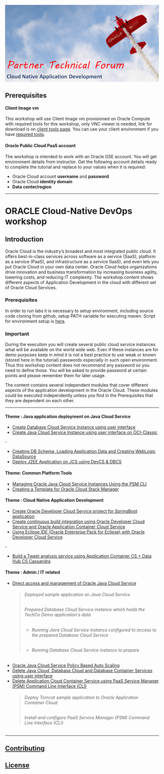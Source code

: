 ![](common/images/ptf.header.png)
## Prerequisites

#### Client Image vm

This workshop will use Client Image vm provisioned on Oracle Compute with required tools for this workshop, only VNC viewer is needed, link for download is on [client tools page](ClientTools.md). You can use your client environment if you have [required tools](ClientTools.md).

#### Oracle Public Cloud PaaS  account

The workshop is intended to work with an Oracle GSE account. You will get environment details from instructor. Get the following account details ready to complete the tutorial and replace to your values when it is required:

+ Oracle Cloud account **username** and **password**
+ Oracle Cloud **identity domain**
+ **Data center/region**

---
# ORACLE Cloud-Native DevOps workshop #

## Introduction ##

Oracle Cloud is the industry’s broadest and most integrated public cloud. It offers best-in-class services across software as a service (SaaS), platform as a service (PaaS), and infrastructure as a service (IaaS), and even lets you put Oracle Cloud in your own data center. Oracle Cloud helps organizations drive innovation and business transformation by increasing business agility, lowering costs, and reducing IT complexity. The workshop content shows different aspects of Application Development in the cloud with different set of Oracle Cloud Services.

### Prerequisites ###

In order to run labs it is necessary to setup environment, including source code cloning from github, setup PATH variable for executing maven. Script for environment setup is [here](EnvSetup.md). 

### Important ###

During the execution you will create several public cloud service instances what will be available on the world wide web. Even if these instances are for demo purposes keep in mind it is not a best practice to use weak or known (stored here in the tutorial) passwords especially in such open environment. Thus this workshop content does not recommend any password so you need to define those. You will be asked to provide password at certain points and please remember them for later usage.

The content contains several independent modules that cover different aspects of the application development in the Oracle Cloud. These modules could be executed independently unless you find in the Prerequisites that they are dependent on each other.

----

#### Theme : Java application deployment on Java Cloud Service ####

+ [Create Database Cloud Service Instance using user interface](dbcs-create/README.md)
+ [Create Java Cloud Service Instance using user interface on OCI-Classic](jcs-create/README.md)

<p>-</p>

+ [Creating DB Schema, Loading Application Data and Creating WebLogic DataSource](AppDataLoad-DevCS-DBCS/README.md)
+ [Deploy J2EE Application on JCS using DevCS & DBCS](AppDeploy-JCS-DevCS-DBCS/README.md)


#### Theme: Common Platform Tools  ####

+ [Managing Oracle Java Cloud Service Instances Using the PSM CLI](psm-jcs-mgmt/README.md)
+ [Creating a Template for Oracle Cloud Stack Manager](stack-template/dbcs/README.md)

#### Theme : Cloud Native Application Development ####

+ [Create Oracle Developer Cloud Service project for SpringBoot application](springboot-sample/create.devcs.project.md)
+ [Create continuous build integration using Oracle Developer Cloud Service and Oracle Application Container Cloud Service](springboot-sample/devcs.accs.ci.md)
+ [Using Eclipse IDE (Oracle Enterprise Pack for Eclipse) with Oracle Developer Cloud Service](oepe/setup.oepe.md)

<p>-</p>

+ [Build a Tweet analysis service using Application Container CS + Data Hub CS Cassandra](accs-dhcs-twitter/README.md)

#### Theme : Admin / IT related ####

+ [Direct access and management of Oracle Java Cloud Service](jcs-direct/README.md)
  > ###### Deployed sample application on Java Cloud Service
  > ###### Prepared Database Cloud Service instance which holds the TechCo Demo application's data
  >- ###### Running Java Cloud Service instance configured to access to the prepared Database Cloud Service
  >- ###### Running Database Cloud Service instance to prepare
+ [Oracle Java Cloud Service Policy Based Auto Scaling](jcs-autoscale/README.md)
+ [Delete Java Cloud, Database Cloud and Database Container Services using user interface](cleanup/cleanup-ui.md)
+ [Delete Application Cloud Container Service using PaaS Service Manager (PSM) Command Line Interface (CLI)](cleanup/cleanup-psm.md)
  > ###### Deploy Tomcat sample application to Oracle Application Container Cloud
  > ###### Install and configure PaaS Service Manager (PSM) Command Line Interface (CLI)

---

## [Contributing](../../CONTRIBUTING.md)

## [License](../../LICENSE.md)
